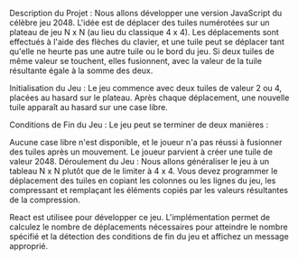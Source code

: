 Description du Projet :
Nous allons développer une version JavaScript du célèbre jeu 2048. L'idée est de déplacer des tuiles numérotées sur un plateau de jeu N x N (au lieu du classique 4 x 4). Les déplacements sont effectués à l'aide des flèches du clavier, et une tuile peut se déplacer tant qu'elle ne heurte pas une autre tuile ou le bord du jeu. Si deux tuiles de même valeur se touchent, elles fusionnent, avec la valeur de la tuile résultante égale à la somme des deux.

Initialisation du Jeu :
Le jeu commence avec deux tuiles de valeur 2 ou 4, placées au hasard sur le plateau. Après chaque déplacement, une nouvelle tuile apparaît au hasard sur une case libre.

Conditions de Fin du Jeu :
Le jeu peut se terminer de deux manières :

Aucune case libre n'est disponible, et le joueur n'a pas réussi à fusionner des tuiles après un mouvement.
Le joueur parvient à créer une tuile de valeur 2048.
Déroulement du Jeu :
Nous allons généraliser le jeu à un tableau N x N plutôt que de le limiter à 4 x 4. Vous devez programmer le déplacement des tuiles en copiant les colonnes ou les lignes du jeu, les compressant et remplaçant les éléments copiés par les valeurs résultantes de la compression.

React est utilisee pour développer ce jeu.
L'implémentation permet de calculez le nombre de déplacements nécessaires pour atteindre le nombre spécifié et la détection des conditions de fin du jeu et affichez un message approprié.
